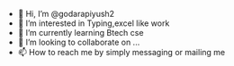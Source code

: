 - 👋 Hi, I’m @godarapiyush2
- 👀 I’m interested in Typing,excel like work
- 🌱 I’m currently learning Btech cse
- 💞️ I’m looking to collaborate on ...
- 📫 How to reach me by simply messaging or mailing me

<!---
godarapiyush2/godarapiyush2 is a ✨ special ✨ repository because its `README.md` (this file) appears on your GitHub profile.
You can click the Preview link to take a look at your changes.
--->
